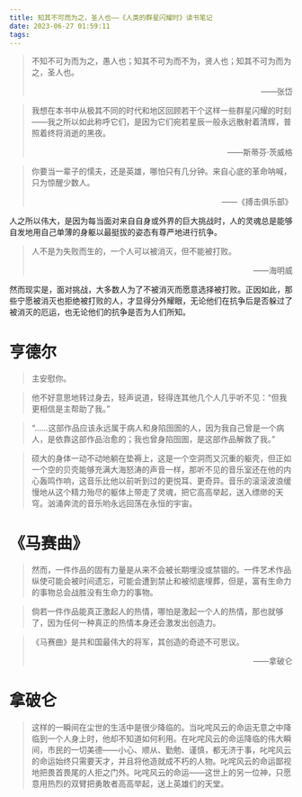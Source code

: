 ```yaml
---
title: 知其不可而为之，圣人也——《人类的群星闪耀时》读书笔记
date: 2023-06-27 01:59:11
tags:
---
```


> 不知不可为而为之，愚人也；知其不可为而不为，贤人也；知其不可为而为之，圣人也。
> 
> <p align="right">——张岱</p>

> 我想在本书中从极其不同的时代和地区回顾若干个这样一些群星闪耀的时刻——我之所以如此称呼它们，是因为它们宛若星辰一般永远散射着清辉，普照着终将消逝的黑夜。
>
> <p align="right">——斯蒂芬·茨威格</p>

> 你要当一辈子的懦夫，还是英雄，哪怕只有几分钟。来自心底的革命呐喊，只为惊醒少数人。
>
> <p align="right">——《搏击俱乐部》</p>

人之所以伟大，是因为每当面对来自自身或外界的巨大挑战时，人的灵魂总是能够自发地用自己单薄的身躯以最挺拔的姿态有尊严地进行抗争。

> 人不是为失败而生的，一个人可以被消灭，但不能被打败。
>
> <p align="right">——海明威</p>

然而现实是，面对挑战，大多数人为了不被消灭而愿意选择被打败。正因如此，那些宁愿被消灭也拒绝被打败的人，才显得分外耀眼，无论他们在抗争后是否躲过了被消灭的厄运，也无论他们的抗争是否为人们所知。

# 亨德尔

> 主安慰你。

> 他不好意思地转过身去，轻声说道，轻得连其他几个人几乎听不见：“但我更相信是主帮助了我。”

> “……这部作品应该永远属于病人和身陷囹圄的人，因为我自己曾是一个病人，是依靠这部作品治愈的；我也曾身陷囹圄，是这部作品解救了我。”

> 硕大的身体一动不动地躺在垫褥上，这是一个空洞而又沉重的躯壳，但正如一个空的贝壳能够充满大海怒涛的声音一样，那听不见的音乐室还在他的内心轰鸣作响，这音乐比他以前听到过的更悦耳、更奇异。音乐的滚滚波浪缓慢地从这个精力殆尽的躯体上带走了灵魂，把它高高举起，送入缥缈的天穹。汹涌奔流的音乐哟永远回荡在永恒的宇宙。


# 《马赛曲》

> 然而，一件作品的固有力量是从来不会被长期埋没或禁锢的。一件艺术作品纵使可能会被时间遗忘，可能会遭到禁止和被彻底埋葬，但是，富有生命力的事物总会战胜没有生命力的事物。

> 倘若一件作品能真正激起人的热情，哪怕是激起一个人的热情，那也就够了，因为任何一种真正的热情本身还会激发出创造力。

> 《马赛曲》是共和国最伟大的将军，其创造的奇迹不可思议。
>
> <p align="right">——拿破仑</p>

# 拿破仑

> 这样的一瞬间在尘世的生活中是很少降临的。当叱咤风云的命运无意之中降临到一个人身上时，他却不知道如何利用。在叱咤风云的命运降临的伟大瞬间，市民的一切美德——小心、顺从、勤勉、谨慎，都无济于事，叱咤风云的命运始终只需要天才，并且将他造就成不朽的人物。叱咤风云的命运鄙视地把畏首畏尾的人拒之门外。叱咤风云的命运——这世上的另一位神，只愿意用热烈的双臂把勇敢者高高举起，送上英雄们的天堂。